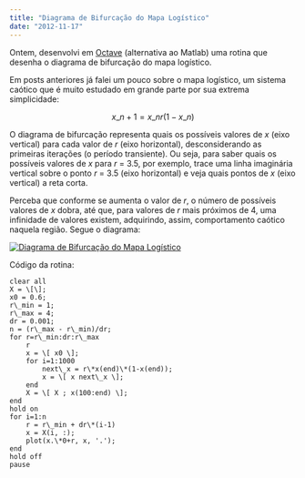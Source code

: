 ```yaml
---
title: "Diagrama de Bifurcação do Mapa Logístico"
date: "2012-11-17"
---
```


Ontem, desenvolvi em [Octave](https://www.gnu.org/software/octave/) (alternativa ao Matlab) uma rotina que desenha o diagrama de bifurcação do mapa logístico.

Em posts anteriores já falei um pouco sobre o mapa logístico, um sistema caótico que é muito estudado em grande parte por sua extrema simplicidade:

$$x\_{n+1} = x\_n r (1 - x\_n)$$

O diagrama de bifurcação representa quais os possíveis valores de _x_ (eixo vertical) para cada valor de _r_ (eixo horizontal), desconsiderando as primeiras iterações (o período transiente). Ou seja, para saber quais os possíveis valores de _x_ para _r_ = 3.5, por exemplo, trace uma linha imaginária vertical sobre o ponto _r_ \= 3.5 (eixo horizontal) e veja quais pontos de _x_ (eixo vertical) a reta corta.

Perceba que conforme se aumenta o valor de _r_, o número de possíveis valores de _x_ dobra, até que, para valores de _r_ mais próximos de 4, uma infinidade de valores existem, adquirindo, assim, comportamento caótico naquela região. Segue o diagrama:

[![](http://rs.anoluz.net/wp-content/uploads/2012/11/logistc_bifurcation-1024x704.png "Diagrama de Bifurcação do Mapa Logístico")](http://rs.anoluz.net/wp-content/uploads/2012/11/logistc_bifurcation.png)

Código da rotina:

```
clear all
X = \[\];
x0 = 0.6;
r\_min = 1;
r\_max = 4;
dr = 0.001;
n = (r\_max - r\_min)/dr;
for r=r\_min:dr:r\_max
    r   
    x = \[ x0 \];
    for i=1:1000
        next\_x = r\*x(end)\*(1-x(end));
        x = \[ x next\_x \];
    end
    X = \[ X ; x(100:end) \];
end
hold on
for i=1:n
    r = r\_min + dr\*(i-1)
    x = X(i, :);
    plot(x.\*0+r, x, '.');
end
hold off
pause
```
